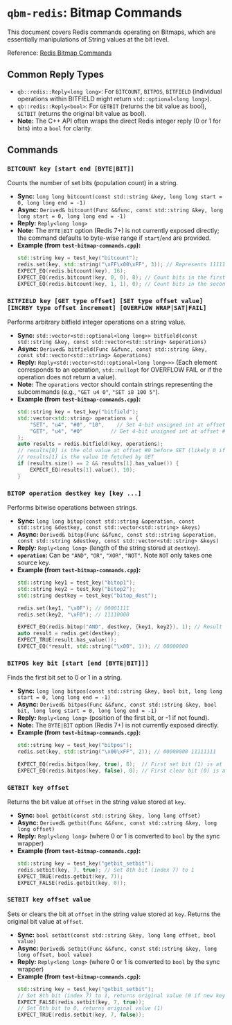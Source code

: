 # `qbm-redis`: Bitmap Commands

This document covers Redis commands operating on Bitmaps, which are essentially manipulations of String values at the bit level.

Reference: [Redis Bitmap Commands](https://redis.io/commands/?group=bitmap)

## Common Reply Types

*   `qb::redis::Reply<long long>`: For `BITCOUNT`, `BITPOS`, `BITFIELD` (individual operations within BITFIELD might return `std::optional<long long>`).
*   `qb::redis::Reply<bool>`: For `GETBIT` (returns the bit value as bool), `SETBIT` (returns the original bit value as bool).
*   **Note:** The C++ API often wraps the direct Redis integer reply (0 or 1 for bits) into a `bool` for clarity.

## Commands

### `BITCOUNT key [start end [BYTE|BIT]]`

Counts the number of set bits (population count) in a string.

*   **Sync:** `long long bitcount(const std::string &key, long long start = 0, long long end = -1)`
*   **Async:** `Derived& bitcount(Func &&func, const std::string &key, long long start = 0, long long end = -1)`
*   **Reply:** `Reply<long long>`
*   **Note:** The `BYTE|BIT` option (Redis 7+) is not currently exposed directly; the command defaults to byte-wise range if `start`/`end` are provided.
*   **Example (from `test-bitmap-commands.cpp`):**
    ```cpp
    std::string key = test_key("bitcount");
    redis.set(key, std::string("\xFF\x00\xFF", 3)); // Represents 11111111 00000000 11111111
    EXPECT_EQ(redis.bitcount(key), 16);
    EXPECT_EQ(redis.bitcount(key, 0, 0), 8); // Count bits in the first byte
    EXPECT_EQ(redis.bitcount(key, 1, 1), 0); // Count bits in the second byte
    ```

### `BITFIELD key [GET type offset] [SET type offset value] [INCRBY type offset increment] [OVERFLOW WRAP|SAT|FAIL]`

Performs arbitrary bitfield integer operations on a string value.

*   **Sync:** `std::vector<std::optional<long long>> bitfield(const std::string &key, const std::vector<std::string> &operations)`
*   **Async:** `Derived& bitfield(Func &&func, const std::string &key, const std::vector<std::string> &operations)`
*   **Reply:** `Reply<std::vector<std::optional<long long>>>` (Each element corresponds to an operation, `std::nullopt` for OVERFLOW FAIL or if the operation does not return a value).
*   **Note:** The `operations` vector should contain strings representing the subcommands (e.g., `"GET u4 0"`, `"SET i8 100 5"`).
*   **Example (from `test-bitmap-commands.cpp`):**
    ```cpp
    std::string key = test_key("bitfield");
    std::vector<std::string> operations = {
        "SET", "u4", "#0", "10",    // Set 4-bit unsigned int at offset #0 (0th bit) to 10 (1010b)
        "GET", "u4", "#0"         // Get 4-bit unsigned int at offset #0
    };
    auto results = redis.bitfield(key, operations);
    // results[0] is the old value at offset #0 before SET (likely 0 if key was new)
    // results[1] is the value 10 fetched by GET
    if (results.size() == 2 && results[1].has_value()) {
        EXPECT_EQ(results[1].value(), 10);
    }
    ```

### `BITOP operation destkey key [key ...]`

Performs bitwise operations between strings.

*   **Sync:** `long long bitop(const std::string &operation, const std::string &destkey, const std::vector<std::string> &keys)`
*   **Async:** `Derived& bitop(Func &&func, const std::string &operation, const std::string &destkey, const std::vector<std::string> &keys)`
*   **Reply:** `Reply<long long>` (length of the string stored at `destkey`).
*   **`operation`:** Can be `"AND"`, `"OR"`, `"XOR"`, `"NOT"`. Note `NOT` only takes one source key.
*   **Example (from `test-bitmap-commands.cpp`):**
    ```cpp
    std::string key1 = test_key("bitop1");
    std::string key2 = test_key("bitop2");
    std::string destkey = test_key("bitop_dest");

    redis.set(key1, "\x0F"); // 00001111
    redis.set(key2, "\xF0"); // 11110000

    EXPECT_EQ(redis.bitop("AND", destkey, {key1, key2}), 1); // Result length
    auto result = redis.get(destkey);
    EXPECT_TRUE(result.has_value());
    EXPECT_EQ(*result, std::string("\x00", 1)); // 00000000
    ```

### `BITPOS key bit [start [end [BYTE|BIT]]]`

Finds the first bit set to 0 or 1 in a string.

*   **Sync:** `long long bitpos(const std::string &key, bool bit, long long start = 0, long long end = -1)`
*   **Async:** `Derived& bitpos(Func &&func, const std::string &key, bool bit, long long start = 0, long long end = -1)`
*   **Reply:** `Reply<long long>` (position of the first bit, or -1 if not found).
*   **Note:** The `BYTE|BIT` option (Redis 7+) is not currently exposed directly.
*   **Example (from `test-bitmap-commands.cpp`):**
    ```cpp
    std::string key = test_key("bitpos");
    redis.set(key, std::string("\x00\xFF", 2)); // 00000000 11111111

    EXPECT_EQ(redis.bitpos(key, true), 8);  // First set bit (1) is at index 8 (start of second byte)
    EXPECT_EQ(redis.bitpos(key, false), 0); // First clear bit (0) is at index 0
    ```

### `GETBIT key offset`

Returns the bit value at `offset` in the string value stored at `key`.

*   **Sync:** `bool getbit(const std::string &key, long long offset)`
*   **Async:** `Derived& getbit(Func &&func, const std::string &key, long long offset)`
*   **Reply:** `Reply<long long>` (where 0 or 1 is converted to `bool` by the sync wrapper)
*   **Example (from `test-bitmap-commands.cpp`):**
    ```cpp
    std::string key = test_key("getbit_setbit");
    redis.setbit(key, 7, true); // Set 8th bit (index 7) to 1
    EXPECT_TRUE(redis.getbit(key, 7));
    EXPECT_FALSE(redis.getbit(key, 0));
    ```

### `SETBIT key offset value`

Sets or clears the bit at `offset` in the string value stored at `key`. Returns the original bit value at `offset`.

*   **Sync:** `bool setbit(const std::string &key, long long offset, bool value)`
*   **Async:** `Derived& setbit(Func &&func, const std::string &key, long long offset, bool value)`
*   **Reply:** `Reply<long long>` (where 0 or 1 is converted to `bool` by the sync wrapper)
*   **Example (from `test-bitmap-commands.cpp`):**
    ```cpp
    std::string key = test_key("getbit_setbit");
    // Set 8th bit (index 7) to 1, returns original value (0 if new key)
    EXPECT_FALSE(redis.setbit(key, 7, true)); 
    // Set 8th bit to 0, returns original value (1)
    EXPECT_TRUE(redis.setbit(key, 7, false)); 
    ``` 